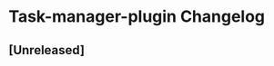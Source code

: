<!-- Keep a Changelog guide -> https://keepachangelog.com -->

# Task-manager-plugin Changelog

## [Unreleased]